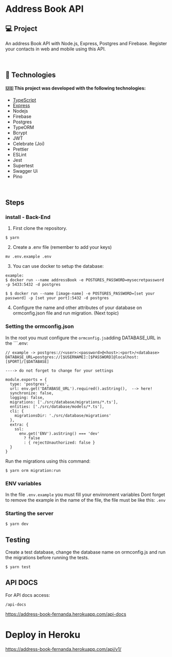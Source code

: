 # Address Book API

## :computer: Project
An address Book API with Node.js, Express, Postgres and Firebase.
Register your contacts in web and mobile using this API.
</br>

</br>

## :rocket: Technologies

#### :us: This project was developed with the following technologies:

- [TypeScript](https://github.com/Microsoft/TypeScript)
- [Express](https://github.com/expressjs/express)
- Nodejs
- Firebase
- Postgres
- TypeORM
- Bcrypt
- JWT
- Celebrate (Joi)
- Prettier
- ESLint
- Jest
- Supertest
- Swagger Ui
- Pino


</br>


## Steps


### install - Back-End

1. First clone the repository.
```
$ yarn 
```

2. Create a .env file (remember to add your keys)

```
mv .env.example .env
```

3. You can use docker to setup the database:
```
example:
$ docker run --name addressBook -e POSTGRES_PASSWORD=mysecretpassword -p 5433:5432 -d postgres

$ $ docker run --name [image-name] -e POSTGRES_PASSWORD=[set your password] -p [set your port]:5432 -d postgres

```

4. Configure the name and other attributes of your database on ormconfig.json file and run migration. (Next topic)

### Setting the ormconfig.json
In the root you must configure the ```ormconfig.js```adding DATABASE_URL in the ```.env:

```
// example -> postgres://<user>:<password>@<host>:<port>/<database>
DATABASE_URL=postgres://[$USERNAME]:[$PASSWORD]@localhost:[$PORT]/[$DATABASE]
```

```
----> do not forget to change for your settings

module.exports = {
  type: 'postgres',
  url: env.get('DATABASE_URL').required().asString(),  --> here!
  synchronize: false,
  logging: false,
  migrations: ['./src/database/migrations/*.ts'],
  entities: ['./src/database/models/*.ts'],
  cli: {
    migrationsDir: './src/database/migrations'
  },
  extra: {
    ssl:
      env.get('ENV').asString() === 'dev'
        ? false
        : { rejectUnauthorized: false }
  }
}
```

Run the migrations using this command:
```
$ yarn orm migration:run
```

### ENV variables 
In the file ```.env.example``` you must fill your envinroment variables
Dont forget to remove the example in the name of the file, the file must be like this: ```.env```


### Starting the server

```
$ yarn dev
```

## Testing

Create a test database, change the database name on ormconfig.js and run the migrations before running the tests.

```
$ yarn test
```

## API DOCS

For API docs access:
```
/api-docs
```

https://address-book-fernanda.herokuapp.com/api-docs

# Deploy in Heroku

https://address-book-fernanda.herokuapp.com/api/v1/
